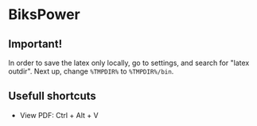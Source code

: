 # BiksPower

## Important!

In order to save the latex only locally, go to settings, and search for "latex outdir". Next up, change `%TMPDIR%` to `%TMPDIR%/bin`.

## Usefull shortcuts

- View PDF: Ctrl + Alt + V
